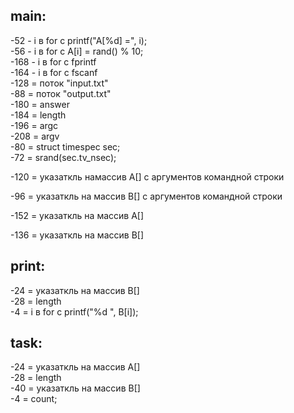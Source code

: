 ## main:
-52 - i в for с printf("A[%d] =", i); <br>
-56 - i в for с A[i] = rand() % 10; <br>
-168 - i в for с fprintf <br>
-164 - i в for с fscanf <br>
-128 = поток "input.txt" <br>
-88 = поток "output.txt" <br>
-180 = answer <br>
-184 = length <br>
-196 = argc <br>
-208 = argv <br>
-80 = struct timespec sec; <br/>
-72 = srand(sec.tv_nsec); <br/>

-120 = указаткль намассив A[] с аргументов командной строки <br/>

-96 = указаткль на массив B[] с аргументов командной строки <br/>

-152 = указаткль на массив A[] <br/>

-136 = указаткль на массив B[] <br/>

## print:
-24 = указаткль на массив B[] <br/>
-28 = length <br/>
-4 = i в for c printf("%d ", B[i]); <br/>

## task:
-24 = указаткль на массив A[] <br/>
-28 = length <br/>
-40 = указаткль на массив B[] <br/>
-4 = count; <br/>
